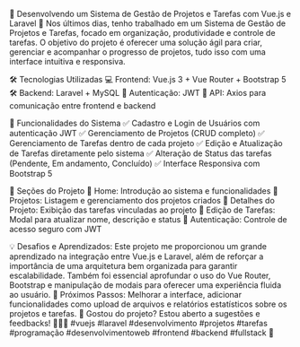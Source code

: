 🚀 Desenvolvendo um Sistema de Gestão de Projetos e Tarefas com Vue.js e Laravel 🎯
Nos últimos dias, tenho trabalhado em um Sistema de Gestão de Projetos e Tarefas, focado em organização, produtividade e controle de tarefas. O objetivo do projeto é oferecer uma solução ágil para criar, gerenciar e acompanhar o progresso de projetos, tudo isso com uma interface intuitiva e responsiva.

🛠 Tecnologias Utilizadas
💻 Frontend: Vue.js 3 + Vue Router + Bootstrap 5 🛠 Backend: Laravel + MySQL 🔐 Autenticação: JWT 📡 API: Axios para comunicação entre frontend e backend

🔹 Funcionalidades do Sistema
✅ Cadastro e Login de Usuários com autenticação JWT ✅ Gerenciamento de Projetos (CRUD completo) ✅ Gerenciamento de Tarefas dentro de cada projeto ✅ Edição e Atualização de Tarefas diretamente pelo sistema ✅ Alteração de Status das tarefas (Pendente, Em andamento, Concluído) ✅ Interface Responsiva com Bootstrap 5

🎨 Seções do Projeto
📌 Home: Introdução ao sistema e funcionalidades 📌 Projetos: Listagem e gerenciamento dos projetos criados 📌 Detalhes do Projeto: Exibição das tarefas vinculadas ao projeto 📌 Edição de Tarefas: Modal para atualizar nome, descrição e status 📌 Autenticação: Controle de acesso seguro com JWT

💡 Desafios e Aprendizados: Este projeto me proporcionou um grande aprendizado na integração entre Vue.js e Laravel, além de reforçar a importância de uma arquitetura bem organizada para garantir escalabilidade. Também foi essencial aprofundar o uso do Vue Router, Bootstrap e manipulação de modais para oferecer uma experiência fluida ao usuário.
📢 Próximos Passos: Melhorar a interface, adicionar funcionalidades como upload de arquivos e relatórios estatísticos sobre os projetos e tarefas.
🚀 Gostou do projeto? Estou aberto a sugestões e feedbacks! 👨‍💻🔗
#vuejs #laravel #desenvolvimento #projetos #tarefas #programação #desenvolvimentoweb #frontend #backend #fullstack 🚀

